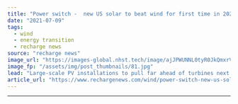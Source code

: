 ```yaml
---
title: "Power switch -  new US solar to beat wind for first time in 2022, says EIA"
date: "2021-07-09"
tags: 
  - wind
  - energy transition
  - recharge news
source: "recharge news"
image_url: "https://images-global.nhst.tech/image/ajJPWUNNL0tyR0JkQmxrVW8zSlJxZzROci9VN1M3TmZzTnk5SU5DaW1kND0=/nhst/binary/1aff798768e82297506548c760fd95cc"
image_fp: "/assets/img/post_thumbnails/81.jpg"
lead: "Large-scale PV installations to pull far ahead of turbines next year as tax credits for latter decline, says government agency"
article_url: "https://www.rechargenews.com/wind/power-switch-new-us-solar-to-beat-wind-for-first-time-in-2022-says-eia/2-1-1037792"
---
```


---

